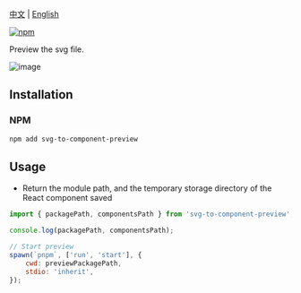[中文](https://github.com/taoliujun/svg-to-component/blob/master/packages/preview/README.zh_CN.md) | [English](https://github.com/taoliujun/svg-to-component/blob/master/packages/preview/README.en_US.md)

[![npm](https://img.shields.io/npm/v/svg-to-component-preview.svg)](https://www.npmjs.com/package/svg-to-component-preview)

Preview the svg file.

![image](https://cdn.jsdelivr.net/gh/taoliujun/svg-to-component/assets/readme/preview.png)

## Installation

### NPM

```bash
npm add svg-to-component-preview
```

## Usage

-   Return the module path, and the temporary storage directory of the React component saved

```javascript
import { packagePath, componentsPath } from 'svg-to-component-preview';

console.log(packagePath, componentsPath);

// Start preview
spawn(`pnpm`, ['run', 'start'], {
    cwd: previewPackagePath,
    stdio: 'inherit',
});
```
